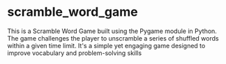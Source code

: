 # scramble_word_game
This is a Scramble Word Game built using the Pygame module in Python. The game challenges the player to unscramble a series of shuffled words within a given time limit. It's a simple yet engaging game designed to improve vocabulary and problem-solving skills
